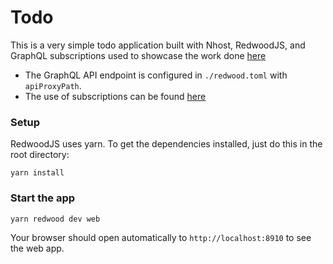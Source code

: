 # Todo

This is a very simple todo application built with Nhost, RedwoodJS, and GraphQL subscriptions used to showcase the work done [here](https://github.com/redwoodjs/redwood/pull/1799)

- The GraphQL API endpoint is configured in `./redwood.toml` with `apiProxyPath`.  
- The use of subscriptions can be found [here](https://github.com/nhost-examples/nhost-redwoodjs-realtime/blob/master/web/src/components/TodosCell/TodosCell.js#L3)

### Setup

RedwoodJS uses yarn. To get the dependencies installed, just do this in the root directory:

```terminal
yarn install
```

### Start the app

```terminal
yarn redwood dev web
```

Your browser should open automatically to `http://localhost:8910` to see the web app.
